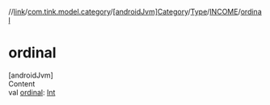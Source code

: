 //[link](../../../../index.md)/[com.tink.model.category](../../../index.md)/[[androidJvm]Category](../../index.md)/[Type](../index.md)/[INCOME](index.md)/[ordinal](ordinal.md)



# ordinal  
[androidJvm]  
Content  
val [ordinal](ordinal.md): [Int](https://kotlinlang.org/api/latest/jvm/stdlib/kotlin/-int/index.html)  



